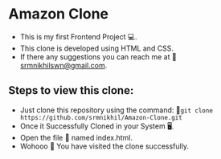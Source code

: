 # Amazon Clone
- This is my first Frontend Project 💻.
- This clone is developed using HTML and CSS.
- If there any suggestions you can reach me at 📩 srmnikhilswn@gmail.com.
## Steps to view this clone:
- Just clone this repository using the command: 🔗``` git clone https://github.com/srmnikhil/Amazon-Clone.git ```
- Once it Successfully Cloned in your System 🖥️.
- Open the file 📁 named index.html.
- Wohooo 🥳 You have visited the clone successfully.
